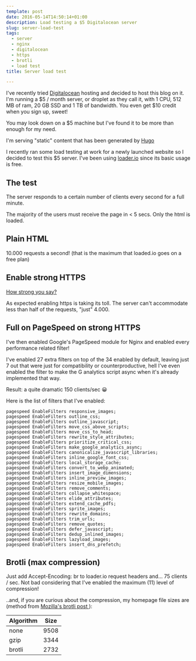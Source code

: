 ```yaml
---
template: post
date: 2016-05-14T14:50:14+01:00
description: Load testing a $5 Digitalocean server
slug: server-load-test
tags: 
  - server
  - nginx
  - digitalocean
  - https
  - brotli
  - load test
title: Server load test

---
```

I've recently tried <a href="https://m.do.co/c/875cd23a5c97" target="_blank">Digitalocean</a> hosting and decided to host this blog on it. I'm running a $5 / month server, or droplet as they call it, with 1 CPU, 512 MB of ram, 20 GB SSD and 1 TB of bandwidth. You even get $10 credit when you sign up, sweet!

You may look down on a $5 machine but I've found it to be more than enough for my need.

I'm serving "static" content that has been generated by <a href="https://gohugo.io" target="_blank">Hugo</a>

I recently ran some load testing at work for a newly launched website so I decided to test this $5 server. I've been using <a href="https://loader.io" target="_blank">loader.io</a> since its basic usage is free.

## The test

The server responds to a certain number of clients every second for a full minute.

The majority of the users must receive the page in < 5 secs. Only the html is loaded.

## Plain HTML

10.000 requests a second! (that is the maximum that loaded.io goes on a free plan)

## Enable strong HTTPS

<a href="https://www.ssllabs.com/ssltest/analyze.html?d=https%3A%2F%2Fstefano.chiodino.uk" target="_blank" data-vivaldi-spatnav-clickable="1">How strong you say?</a>

As expected enabling https is taking its toll. The server can't accommodate less than half of the requests, "just" 4.000.

## Full on PageSpeed on strong HTTPS

I've then enabled Google's PageSpeed module for Nginx and enabled every performance related filter!

I've enabled 27 extra filters on top of the 34 enabled by default, leaving just 7 out that were just for compatibility or counterproductive, hell I've even enabled the filter to make the G analytics script async when it's already implemented that way.

Result: a quite dramatic 150 clients/sec 😀

Here is the list of filters that I've enabled:

```nginx
pagespeed EnableFilters responsive_images;
pagespeed EnableFilters outline_css;
pagespeed EnableFilters outline_javascript;
pagespeed EnableFilters move_css_above_scripts;
pagespeed EnableFilters move_css_to_head;
pagespeed EnableFilters rewrite_style_attributes;
pagespeed EnableFilters prioritize_critical_css;
pagespeed EnableFilters make_google_analytics_async;
pagespeed EnableFilters canonicalize_javascript_libraries;
pagespeed EnableFilters inline_google_font_css;
pagespeed EnableFilters local_storage_cache;
pagespeed EnableFilters convert_to_webp_animated;
pagespeed EnableFilters insert_image_dimensions;
pagespeed EnableFilters inline_preview_images;
pagespeed EnableFilters resize_mobile_images;
pagespeed EnableFilters remove_comments;
pagespeed EnableFilters collapse_whitespace;
pagespeed EnableFilters elide_attributes;
pagespeed EnableFilters extend_cache_pdfs;
pagespeed EnableFilters sprite_images;
pagespeed EnableFilters rewrite_domains;
pagespeed EnableFilters trim_urls;
pagespeed EnableFilters remove_quotes;
pagespeed EnableFilters defer_javascript;
pagespeed EnableFilters dedup_inlined_images;
pagespeed EnableFilters lazyload_images;
pagespeed EnableFilters insert_dns_prefetch;
```

## Brotli (max compression)

Just add Accept-Encoding: br to loader.io request headers and... 75 clients / sec. Not bad considering that I've enabled the maximum (11) level of compression!

..and, if you are curious about the compression, my homepage file sizes are (method from <a href="https://hacks.mozilla.org/2015/11/better-than-gzip-compression-with-brotli" target="_blank">Mozilla's brotli post </a>):

<table>
<thead>
<tr>
<th>Algorithm</th>
<th>Size</th>
</tr>
</thead>
<tbody>
<tr>
<td>none</td>
<td>9508</td>
</tr>
<tr>
<td>gzip</td>
<td>3344</td>
</tr>
<tr>
<td>brotli</td>
<td>2732</td>
</tr>
</tbody>
</table>